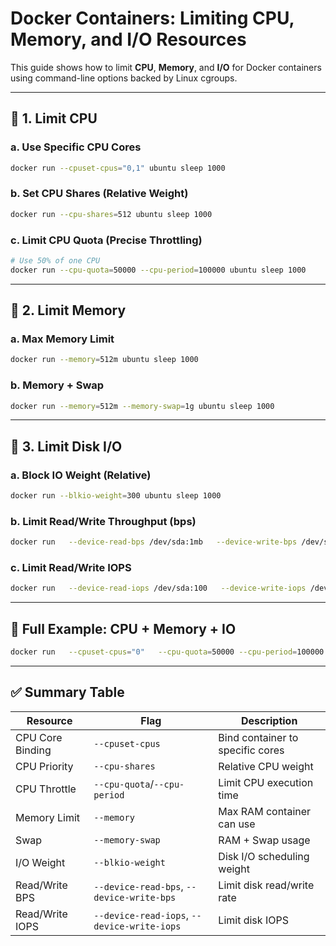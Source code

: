 
# Docker Containers: Limiting CPU, Memory, and I/O Resources

This guide shows how to limit **CPU**, **Memory**, and **I/O** for Docker containers using command-line options backed by Linux cgroups.

---

## 🧠 1. Limit CPU

### a. Use Specific CPU Cores
```bash
docker run --cpuset-cpus="0,1" ubuntu sleep 1000
```

### b. Set CPU Shares (Relative Weight)
```bash
docker run --cpu-shares=512 ubuntu sleep 1000
```

### c. Limit CPU Quota (Precise Throttling)
```bash
# Use 50% of one CPU
docker run --cpu-quota=50000 --cpu-period=100000 ubuntu sleep 1000
```

---

## 💾 2. Limit Memory

### a. Max Memory Limit
```bash
docker run --memory=512m ubuntu sleep 1000
```

### b. Memory + Swap
```bash
docker run --memory=512m --memory-swap=1g ubuntu sleep 1000
```

---

## 💽 3. Limit Disk I/O

### a. Block IO Weight (Relative)
```bash
docker run --blkio-weight=300 ubuntu sleep 1000
```

### b. Limit Read/Write Throughput (bps)
```bash
docker run   --device-read-bps /dev/sda:1mb   --device-write-bps /dev/sda:1mb   ubuntu sleep 1000
```

### c. Limit Read/Write IOPS
```bash
docker run   --device-read-iops /dev/sda:100   --device-write-iops /dev/sda:100   ubuntu sleep 1000
```

---

## 🧪 Full Example: CPU + Memory + IO
```bash
docker run   --cpuset-cpus="0"   --cpu-quota=50000 --cpu-period=100000   --memory=512m --memory-swap=1g   --blkio-weight=500   --device-read-bps /dev/sda:1mb   --device-write-bps /dev/sda:1mb   ubuntu sleep 1000
```

---

## ✅ Summary Table

| Resource | Flag | Description |
|----------|------|-------------|
| CPU Core Binding | `--cpuset-cpus` | Bind container to specific cores |
| CPU Priority | `--cpu-shares` | Relative CPU weight |
| CPU Throttle | `--cpu-quota`/`--cpu-period` | Limit CPU execution time |
| Memory Limit | `--memory` | Max RAM container can use |
| Swap | `--memory-swap` | RAM + Swap usage |
| I/O Weight | `--blkio-weight` | Disk I/O scheduling weight |
| Read/Write BPS | `--device-read-bps`, `--device-write-bps` | Limit disk read/write rate |
| Read/Write IOPS | `--device-read-iops`, `--device-write-iops` | Limit disk IOPS |

